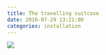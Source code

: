 ```yaml
---
title: The travelling suitcase
date: 2016-07-29 13:21:00
categories: installation
---
```


<img src="{{ site.baseurl }}/images/raw/yasak.jpg">

